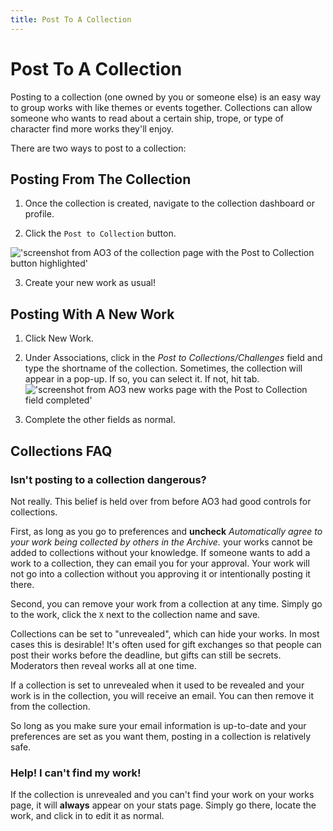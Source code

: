 ```yaml
---
title: Post To A Collection
---
```


# Post To A Collection

Posting to a collection (one owned by you or someone else) is an easy way to
group works with like themes or events together. Collections can allow someone
who wants to read about a certain ship, trope, or type of character find more
works they'll enjoy.

There are two ways to post to a collection:

## Posting From The Collection

1. Once the collection is created, navigate to the collection dashboard or
   profile.

2. Click the `Post to Collection` button.

!['screenshot from AO3 of the collection page with the Post to Collection button highlighted'](/img/docs/ao3/collections_profile.png)

3. Create your new work as usual!

## Posting With A New Work

1. Click New Work.

2. Under Associations, click in the _Post to Collections/Challenges_ field and
   type the shortname of the collection. Sometimes, the collection will appear
   in a pop-up. If so, you can select it. If not, hit tab.
   !['screenshot from AO3 new works page with the Post to Collection field completed'](/img/docs/ao3/collections_new_work.png)

3. Complete the other fields as normal.

## Collections FAQ

### Isn't posting to a collection dangerous?

   Not really. This belief is held over from before AO3 had good controls for
   collections.

   First, as long as you go to preferences and **uncheck** _Automatically agree
   to your work being collected by others in the Archive._ your works cannot be
   added to collections without your knowledge. If someone wants to add a work
   to a collection, they can email you for your approval. Your work will not go
   into a collection without you approving it or intentionally posting it there.

   Second, you can remove your work from a collection at any time. Simply go to
   the work, click the `X` next to the collection name and save.

   Collections can be set to "unrevealed", which can hide your works. In most
   cases this is desirable! It's often used for gift exchanges so that people
   can post their works before the deadline, but gifts can still be secrets.
   Moderators then reveal works all at one time.

   If a collection is set to unrevealed when it used to be revealed and your
   work is in the collection, you will receive an email. You can then remove it
   from the collection.

   So long as you make sure your email information is up-to-date and your
   preferences are set as you want them, posting in a collection is relatively
   safe.

### Help! I can't find my work!

   If the collection is unrevealed and you can't find your work on your works
   page, it will **always** appear on your stats page. Simply go there, locate
   the work, and click in to edit it as normal.
